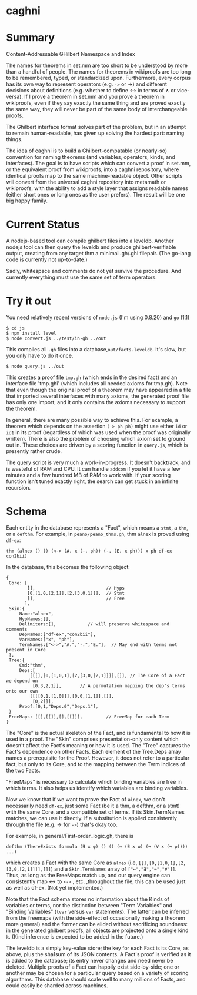 caghni
======

# Summary

Content-Addressable GHilbert Namespace and Index

The names for theorems in set.mm are too short to be understood by more than a handful of people. The names for theorems in wikiproofs are too long to be remembered, typed, or standardized upon. Furthermore, every corpus has its own way to represent operators (e.g. `->` or &rarr;) and different decisions about definitions (e.g. whether to define &harr; in terms of &and; or vice-versa). If I prove a theorem in set.mm and you prove a theorem in wikiproofs, even if they say exactly the same thing and are proved exactly the same way, they will never be part of the same body of interchangeable proofs. 

The Ghilbert interface format solves part of the problem, but in an attempt to remain human-readable, has given up solving the hardest part: naming things.

The idea of caghni is to build a Ghilbert-compatable (or nearly-so) convention for naming theorems (and variables, operators, kinds, and interfaces). The goal is to have scripts which can convert a proof in set.mm, or the equivalent proof from wikiproofs, into a caghni repository, where identical proofs map to the same machine-readable object. Other scripts will convert from the universal caghni repository into metamath or wikiproofs, with the ability to add a style layer that assigns readable names (either short ones or long ones as the user prefers). The result will be one big happy family.

# Current Status

A nodejs-based tool can compile ghilbert files into a leveldb. Another nodejs
tool can then query the leveldb and produce ghilbert-verifiable output, creating
from any target thm a minimal .gh/.ghi filepair. (The go-lang code is currently not
up-to-date.)

Sadly, whitespace and comments do not yet survive the procedure. And currently
everything must use the same set of term operators.

# Try it out

You need relatively recent versions of `node.js` (I'm using 0.8.20) and `go` (1.1)

    $ cd js
    $ npm install level
    $ node convert.js ../test/in-gh ../out

This compiles all `.gh` files into a database,`out/facts.leveldb`. It's slow, but you only have to do it once.

    $ node query.js ../out

This creates a proof file `tmp.gh` (which ends in the desired fact) and an
interface file 'tmp.ghi' (which includes all needed axioms for tmp.gh).  Note
that even though the original proof of a theorem may have appeared in a file
that imported several interfaces with many axioms, the generated proof file has
only one import, and it only contains the axioms necessary to support the theorem.

In general, there are many possible way to achieve this. For example, a theorem which depends on the assertion `(-> ph ph)` might use either `id` or `id1` in its proof (regardless of which was used when the proof was originally written). There is also the problem of choosing which axiom set to ground out in. These choices are driven by a scoring function in `query.js`, which is presently rather crude.

The query script is very much a work-in-progress. It doesn't backtrack, and is wasteful of RAM and CPU.  It can handle `addcom` if you let it have a few minutes and a few hundred MB of RAM to work with. If your scoring function isn't tuned exactly right, the search can get stuck in an infinite recursion.

# Schema

Each entity in the database represents a "Fact", which means a `stmt`, a `thm`, or a `defthm`. For example, in `peano/peano_thms.gh`, thm `alnex` is proved using `df-ex`:

    thm (alnex () () (<-> (A. x (-. ph)) (-. (E. x ph))) x ph df-ex con2bii)

In the database, this becomes the following object:

    {
     Core: [
            [],                           // Hyps
            [0,[1,0,[2,1]],[2,[3,0,1]]],  // Stmt
            [],                           // Free
           ],
     Skin:{
         Name:"alnex",
         HypNames:[],
         Delimiters:[],            // will preserve whitespace and comments
         DepNames:["df-ex","con2bii"],
         VarNames:["x", "ph"],
         TermNames:["<->","A.","-.","E."],  // May end with terms not present in Core
     },
     Tree:{
         Cmd:"thm",
         Deps:[
             [[[],[0,[1,0,1],[2,[3,0,[2,1]]]],[]], // The Core of a Fact we depend on
              [0,3,2,1]],       // A permutation mapping the dep's terms onto our own
             [[[[0,1,[1,0]]],[0,0,[1,1]],[]],
              [0,2]]],
         Proof:[0,1,"Deps.0","Deps.1"],
     }
     FreeMaps: [[],[[]],[],[[]]],         // FreeMap for each Term
    }

The "Core" is the actual skeleton of the Fact, and is fundamental to how it is used in a proof. The "Skin" comprises presentation-only content which doesn't affect the Fact's meaning or how it is used. The "Tree" captures the Fact's dependence on other Facts. Each element of the Tree.Deps array names a prerequisite for the Proof. However, it does not refer to a particular fact, but only to its Core, and to the mapping between the Term indices of the two Facts.

"FreeMaps" is necessary to calculate which binding variables are free in which
terms. It also helps us identify which variables are binding variables.
 
Now we know that if we want to prove the Fact of `alnex`, we don't necessarily need `df-ex`, just some Fact (be it a thm, a defthm, or a stmt) with the same Core, and a compatible set of terms. If its Skin.TermNames matches, we can use it directly. If a substitution is applied consistently through the file (e.g. &rarr; for `->`) that's okay too.

For example, in general/First-order_logic.gh, there is 

    defthm (ThereExists formula (∃ x φ) () () (↔ (∃ x φ) (¬ (∀ x (¬ φ)))) ...)

which creates a Fact with the same Core as `alnex` (i.e, `[[],[0,[1,0,1],[2,[3,0,[2,1]]]],[]]`) and a `Skin.TermNames` array of `["↔","∃","¬","∀"]]`.  Thus, as long as the FreeMaps match up, and our query engine can consistently map ↔ to `<->` ,  etc. ,throughout the file, this can be used just as well as df-ex. (Not yet implemented.)

Note that the Fact schema stores no information about the Kinds of variables or
terms, nor the distinction between "Term Variables" and "Binding Variables"
(`tvar` versus `var` statements). The latter can be inferred from the freemaps
(with the side-effect of occasionally making a theorem more general) and the
former can be elided without sacrificing soundness: in the generated ghilbert
proofs, all objects are projected onto a single kind `k`. (Kind inference is
expected to be added in the future.)

The leveldb is a simply key-value store; the key for each Fact is its Core, as above, plus the sha1sum of its JSON contents. A Fact's proof is verified as it is added to the database; its entry never changes and need never be deleted. Multiple proofs of a Fact can happily exist side-by-side; one or another may be chosen for a particular query based on a variety of scoring algorithms. This database should scale well to many millions of Facts, and could easily be sharded across machines.



